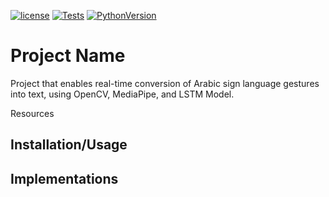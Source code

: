[![license](https://img.shields.io/badge/license-MIT-blue)](https://opensource.org/license/mit/)
[![Tests](https://github.com/mogomaa79/sign-to-text-AR/actions/workflows/tests.yml/badge.svg)](https://github.com/mogomaa79/sign-to-text-AR/actions)
[![PythonVersion](https://img.shields.io/badge/python-3.8%20%7C%203.9%20%7C%203.10-blue)](https://img.shields.io/badge/python-3.8%20%7C%203.9%20%7C%203.10-blue)

# Project Name
Project that enables real-time conversion of Arabic sign language gestures into text, using OpenCV, MediaPipe, and LSTM Model.

Resources



## Installation/Usage

## Implementations


